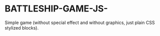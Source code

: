 # BATTLESHIP-GAME-JS-
Simple game (without special effect and without graphics, just plain CSS stylized blocks).
